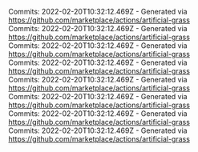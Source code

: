 Commits: 2022-02-20T10:32:12.469Z - Generated via https://github.com/marketplace/actions/artificial-grass
<br>
Commits: 2022-02-20T10:32:12.469Z - Generated via https://github.com/marketplace/actions/artificial-grass
<br>
Commits: 2022-02-20T10:32:12.469Z - Generated via https://github.com/marketplace/actions/artificial-grass
<br>
Commits: 2022-02-20T10:32:12.469Z - Generated via https://github.com/marketplace/actions/artificial-grass
<br>
Commits: 2022-02-20T10:32:12.469Z - Generated via https://github.com/marketplace/actions/artificial-grass
<br>
Commits: 2022-02-20T10:32:12.469Z - Generated via https://github.com/marketplace/actions/artificial-grass
<br>
Commits: 2022-02-20T10:32:12.469Z - Generated via https://github.com/marketplace/actions/artificial-grass
<br>
Commits: 2022-02-20T10:32:12.469Z - Generated via https://github.com/marketplace/actions/artificial-grass
<br>
